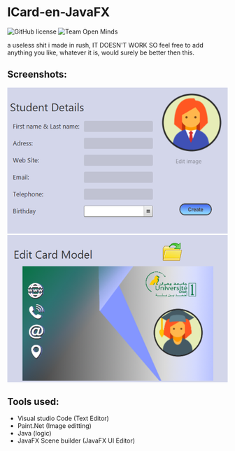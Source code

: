 # ICard-en-JavaFX

![GitHub license](https://img.shields.io/github/license/hero3131/Roll_A_Ball.svg)
![Team Open Minds](https://img.shields.io/badge/Members%20of-Team%20Open%20Minds-blue.svg?color=0099CC)


a useless shit i made in rush, 
IT DOESN'T WORK SO feel free to add anything you like, whatever it is, would surely be better then this.

## Screenshots:

<img src="IHM TP/images/ET ST.PNG" /> 


<img src="IHM TP/images/ET ND 2.PNG" />  

## Tools used:
* Visual studio Code (Text Editor)
* Paint.Net (Image editting)
* Java (logic)
* JavaFX Scene builder (JavaFX UI Editor)

